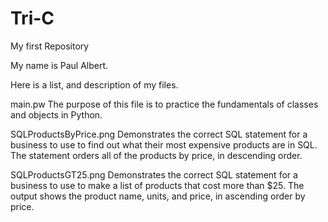 # Tri-C
My first Repository

My name is Paul Albert.

Here is a list, and description of my files.

main.pw The purpose of this file is to practice the fundamentals of classes and objects in Python.

SQLProductsByPrice.png Demonstrates the correct SQL statement for a business to use to find out what their most expensive products are in SQL. The statement orders all of the products by price, in descending order.

SQLProductsGT25.png Demonstrates the correct SQL statement for a business to use to make a list of products that cost more than $25.  The output shows the     product name, units, and price, in ascending order by price.
